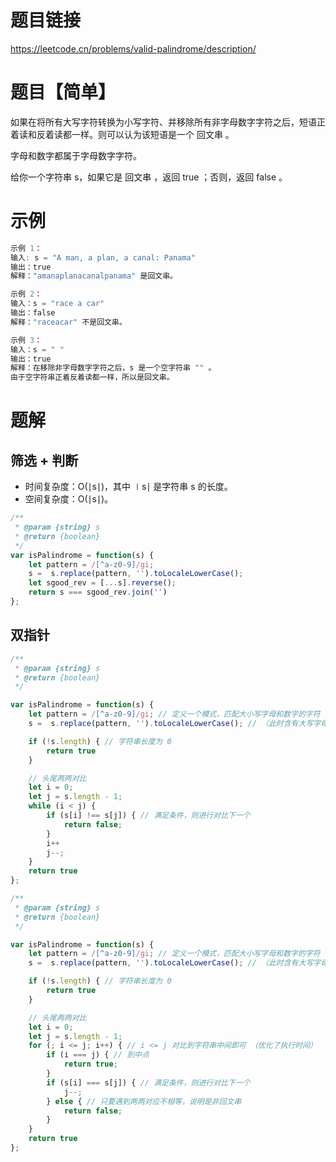 
# 题目链接

https://leetcode.cn/problems/valid-palindrome/description/

# 题目【简单】

如果在将所有大写字符转换为小写字符、并移除所有非字母数字字符之后，短语正着读和反着读都一样。则可以认为该短语是一个 回文串 。

字母和数字都属于字母数字字符。

给你一个字符串 s，如果它是 回文串 ，返回 true ；否则，返回 false 。

# 示例

```js
示例 1：
输入: s = "A man, a plan, a canal: Panama"
输出：true
解释："amanaplanacanalpanama" 是回文串。

示例 2：
输入：s = "race a car"
输出：false
解释："raceacar" 不是回文串。

示例 3：
输入：s = " "
输出：true
解释：在移除非字母数字字符之后，s 是一个空字符串 "" 。
由于空字符串正着反着读都一样，所以是回文串。
```

# 题解

## 筛选 + 判断

- 时间复杂度：O(∣s∣)，其中 ∣s∣ 是字符串 s 的长度。
- 空间复杂度：O(∣s∣)。

```js
/**
 * @param {string} s
 * @return {boolean}
 */
var isPalindrome = function(s) {
    let pattern = /[^a-z0-9]/gi; 
    s =  s.replace(pattern, '').toLocaleLowerCase(); 
    let sgood_rev = [...s].reverse();
    return s === sgood_rev.join('')
};
```

## 双指针

```js
/**
 * @param {string} s
 * @return {boolean}
 */

var isPalindrome = function(s) {    
    let pattern = /[^a-z0-9]/gi; // 定义一个模式，匹配大小写字母和数字的字符
    s =  s.replace(pattern, '').toLocaleLowerCase(); // （此时含有大写字母）将字符串中，非大小写字母和数字的字符替换为“”，然后再其转换为小写形式

    if (!s.length) { // 字符串长度为 0
        return true
    }

    // 头尾两两对比
    let i = 0;
    let j = s.length - 1;
    while (i < j) {
        if (s[i] !== s[j]) { // 满足条件，则进行对比下一个
            return false;
        }
        i++
        j--;
    }
    return true
};

/**
 * @param {string} s
 * @return {boolean}
 */

var isPalindrome = function(s) {    
    let pattern = /[^a-z0-9]/gi; // 定义一个模式，匹配大小写字母和数字的字符
    s =  s.replace(pattern, '').toLocaleLowerCase(); // （此时含有大写字母）将字符串中，非大小写字母和数字的字符替换为“”，然后再其转换为小写形式

    if (!s.length) { // 字符串长度为 0
        return true
    }

    // 头尾两两对比
    let i = 0;
    let j = s.length - 1;
    for (; i <= j; i++) { // i <= j 对比到字符串中间即可 （优化了执行时间）
        if (i === j) { // 到中点
            return true;
        }
        if (s[i] === s[j]) { // 满足条件，则进行对比下一个
            j--;
        } else { // 只要遇到两两对应不相等，说明是非回文串
            return false;
        }
    }
    return true
};
```
